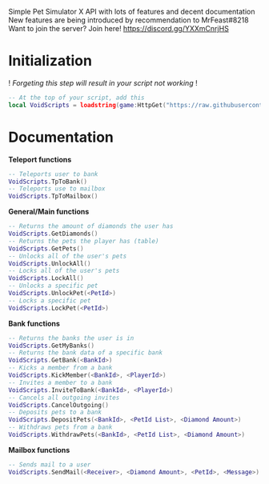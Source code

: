 Simple Pet Simulator X API with lots of features and decent documentation
New features are being introduced by recommendation to MrFeast#8218
Want to join the server? Join here! https://discord.gg/YXXmCnrjHS

# Initialization
! *Forgeting this step will result in your script not working* !
```lua
-- At the top of your script, add this
local VoidScripts = loadstring(game:HttpGet("https://raw.githubusercontent.com/MrFeastEz/PsxAPI/main/script/API.lua"))()
```
# Documentation
**Teleport functions**
```lua
-- Teleports user to bank
VoidScripts.TpToBank()
-- Teleports use to mailbox
VoidScripts.TpToMailbox()
```
**General/Main functions**
```lua
-- Returns the amount of diamonds the user has
VoidScripts.GetDiamonds()
-- Returns the pets the player has (table)
VoidScripts.GetPets()
-- Unlocks all of the user's pets
VoidScripts.UnlockAll()
-- Locks all of the user's pets
VoidScripts.LockAll()
-- Unlocks a specific pet
VoidScripts.UnlockPet(<PetId>)
-- Locks a specific pet
VoidScripts.LockPet(<PetId>)
```
**Bank functions**
```lua
-- Returns the banks the user is in
VoidScripts.GetMyBanks()
-- Returns the bank data of a specific bank
VoidScripts.GetBank(<BankId>)
-- Kicks a member from a bank
VoidScripts.KickMember(<BankId>, <PlayerId>)
-- Invites a member to a bank
VoidScripts.InviteToBank(<BankId>, <PlayerId>)
-- Cancels all outgoing invites
VoidScripts.CancelOutgoing()
-- Deposits pets to a bank
VoidScripts.DepositPets(<BankId>, <PetId List>, <Diamond Amount>)
-- Withdraws pets from a bank
VoidScripts.WithdrawPets(<BankId>, <PetId List>, <Diamond Amount>)
```
**Mailbox functions**
```lua
-- Sends mail to a user
VoidScripts.SendMail(<Receiver>, <Diamond Amount>, <PetId>, <Message>)
